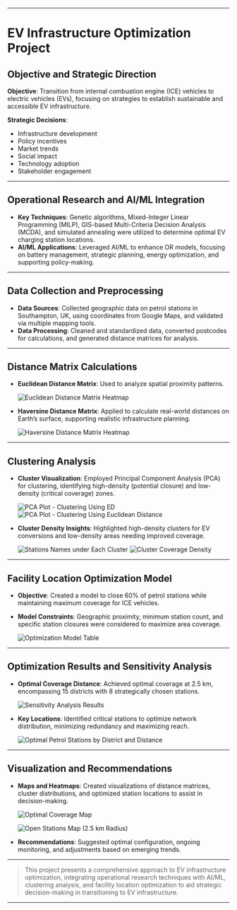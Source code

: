 
---

# EV Infrastructure Optimization Project

## Objective and Strategic Direction

**Objective**: Transition from internal combustion engine (ICE) vehicles to electric vehicles (EVs), focusing on strategies to establish sustainable and accessible EV infrastructure.

**Strategic Decisions**:
- Infrastructure development
- Policy incentives
- Market trends
- Social impact
- Technology adoption
- Stakeholder engagement

---

## Operational Research and AI/ML Integration

- **Key Techniques**: Genetic algorithms, Mixed-Integer Linear Programming (MILP), GIS-based Multi-Criteria Decision Analysis (MCDA), and simulated annealing were utilized to determine optimal EV charging station locations.
- **AI/ML Applications**: Leveraged AI/ML to enhance OR models, focusing on battery management, strategic planning, energy optimization, and supporting policy-making.

---

## Data Collection and Preprocessing

- **Data Sources**: Collected geographic data on petrol stations in Southampton, UK, using coordinates from Google Maps, and validated via multiple mapping tools.
- **Data Processing**: Cleaned and standardized data, converted postcodes for calculations, and generated distance matrices for analysis.

---

## Distance Matrix Calculations

- **Euclidean Distance Matrix**: Used to analyze spatial proximity patterns.

  ![Euclidean Distance Matrix Heatmap](https://github.com/user-attachments/assets/5b47cafa-9c98-4894-b1ef-ca684318d3b8)

- **Haversine Distance Matrix**: Applied to calculate real-world distances on Earth’s surface, supporting realistic infrastructure planning.

  ![Haversine Distance Matrix Heatmap](https://github.com/user-attachments/assets/14283f71-8edc-45e6-b310-e2df0462bc1a)

---

## Clustering Analysis

- **Cluster Visualization**: Employed Principal Component Analysis (PCA) for clustering, identifying high-density (potential closure) and low-density (critical coverage) zones.

  ![PCA Plot - Clustering Using ED](https://github.com/user-attachments/assets/e0476407-96f6-4a43-9f8c-38cae007c624)
  ![PCA Plot - Clustering Using Euclidean Distance](https://github.com/user-attachments/assets/bca5cafb-5a68-4401-b50d-1edfeb6056ea)

- **Cluster Density Insights**: Highlighted high-density clusters for EV conversions and low-density areas needing improved coverage.

  ![Stations Names under Each Cluster](https://github.com/user-attachments/assets/6c73befb-1a6a-4a3e-a492-fb4aead21791)
  ![Cluster Coverage Density](https://github.com/user-attachments/assets/4af5241a-0c15-4361-8751-1891872ded83)

---

## Facility Location Optimization Model

- **Objective**: Created a model to close 60% of petrol stations while maintaining maximum coverage for ICE vehicles.
- **Model Constraints**: Geographic proximity, minimum station count, and specific station closures were considered to maximize area coverage.

  ![Optimization Model Table](https://github.com/user-attachments/assets/0a8b9e71-1542-4892-865a-3d537da1df20)

---

## Optimization Results and Sensitivity Analysis

- **Optimal Coverage Distance**: Achieved optimal coverage at 2.5 km, encompassing 15 districts with 8 strategically chosen stations.

  ![Sensitivity Analysis Results](https://github.com/user-attachments/assets/eefbf334-ddc0-45bb-af67-590174df8d2b)

- **Key Locations**: Identified critical stations to optimize network distribution, minimizing redundancy and maximizing reach.

  ![Optimal Petrol Stations by District and Distance](https://github.com/user-attachments/assets/c0079396-6b7c-4a59-ac00-71f17d635f2b)

---

## Visualization and Recommendations

- **Maps and Heatmaps**: Created visualizations of distance matrices, cluster distributions, and optimized station locations to assist in decision-making.

  ![Optimal Coverage Map](https://github.com/user-attachments/assets/07509e7a-67c0-4305-a3e6-82ba89458384)
  
  ![Open Stations Map (2.5 km Radius)](https://github.com/user-attachments/assets/315f8131-8951-42b7-9172-6887a05bcbd9)

- **Recommendations**: Suggested optimal configuration, ongoing monitoring, and adjustments based on emerging trends.

---

> This project presents a comprehensive approach to EV infrastructure optimization, integrating operational research techniques with AI/ML, clustering analysis, and facility location optimization to aid strategic decision-making in transitioning to EV infrastructure.

---
